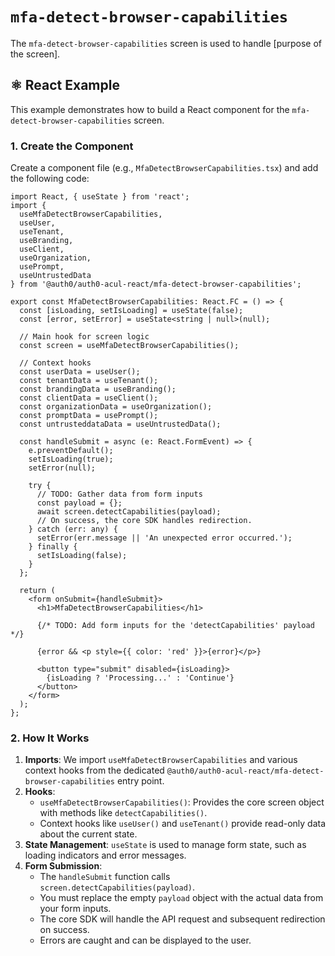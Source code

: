 # `mfa-detect-browser-capabilities`

The `mfa-detect-browser-capabilities` screen is used to handle [purpose of the screen].

## ⚛️ React Example

This example demonstrates how to build a React component for the `mfa-detect-browser-capabilities` screen.

### 1. Create the Component

Create a component file (e.g., `MfaDetectBrowserCapabilities.tsx`) and add the following code:

```tsx
import React, { useState } from 'react';
import {
  useMfaDetectBrowserCapabilities,
  useUser,
  useTenant,
  useBranding,
  useClient,
  useOrganization,
  usePrompt,
  useUntrustedData
} from '@auth0/auth0-acul-react/mfa-detect-browser-capabilities';

export const MfaDetectBrowserCapabilities: React.FC = () => {
  const [isLoading, setIsLoading] = useState(false);
  const [error, setError] = useState<string | null>(null);

  // Main hook for screen logic
  const screen = useMfaDetectBrowserCapabilities();

  // Context hooks
  const userData = useUser();
  const tenantData = useTenant();
  const brandingData = useBranding();
  const clientData = useClient();
  const organizationData = useOrganization();
  const promptData = usePrompt();
  const untrusteddataData = useUntrustedData();

  const handleSubmit = async (e: React.FormEvent) => {
    e.preventDefault();
    setIsLoading(true);
    setError(null);

    try {
      // TODO: Gather data from form inputs
      const payload = {};
      await screen.detectCapabilities(payload);
      // On success, the core SDK handles redirection.
    } catch (err: any) {
      setError(err.message || 'An unexpected error occurred.');
    } finally {
      setIsLoading(false);
    }
  };

  return (
    <form onSubmit={handleSubmit}>
      <h1>MfaDetectBrowserCapabilities</h1>

      {/* TODO: Add form inputs for the 'detectCapabilities' payload */}

      {error && <p style={{ color: 'red' }}>{error}</p>}

      <button type="submit" disabled={isLoading}>
        {isLoading ? 'Processing...' : 'Continue'}
      </button>
    </form>
  );
};
```

### 2. How It Works

1.  **Imports**: We import `useMfaDetectBrowserCapabilities` and various context hooks from the dedicated `@auth0/auth0-acul-react/mfa-detect-browser-capabilities` entry point.
2.  **Hooks**:
    *   `useMfaDetectBrowserCapabilities()`: Provides the core screen object with methods like `detectCapabilities()`.
    *   Context hooks like `useUser()` and `useTenant()` provide read-only data about the current state.
3.  **State Management**: `useState` is used to manage form state, such as loading indicators and error messages.
4.  **Form Submission**:
    *   The `handleSubmit` function calls `screen.detectCapabilities(payload)`.
    *   You must replace the empty `payload` object with the actual data from your form inputs.
    *   The core SDK will handle the API request and subsequent redirection on success.
    *   Errors are caught and can be displayed to the user.
